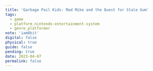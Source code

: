 ```yaml
---
title: 'Garbage Pail Kids: Mad Mike and the Quest for Stale Gum'
tags:
  - game
  - platform_nintendo-entertainment-system
  - genre_platformer
note: 'iam8bit'
digital: false
physical: true
guide: false
pending: true
date: 2023-04-07
permalink: false
---
```

